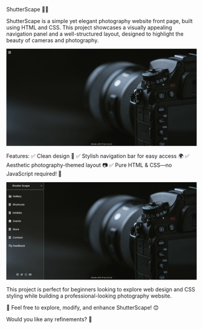 ShutterScape 📸✨

ShutterScape is a simple yet elegant photography website front page, built using HTML and CSS. This project showcases a visually appealing navigation panel and a well-structured layout, designed to highlight the beauty of cameras and photography.

![image alt](https://github.com/KunalKr27/ShutterScape/blob/bc5c5e739bc76f62c08ffde8c774bcef781a57eb/SS1.jpg)

Features:
✅ Clean design 🎨
✅ Stylish navigation bar for easy access 🌍
✅ Aesthetic photography-themed layout 📷
✅ Pure HTML & CSS—no JavaScript required! 🚀

![image alt](https://github.com/KunalKr27/ShutterScape/blob/3ab34e6c0e201780d509114e883a1b0df3e5cb8f/SS2.jpg)

This project is perfect for beginners looking to explore web design and CSS styling while building a professional-looking photography website.

🔗 Feel free to explore, modify, and enhance ShutterScape! 😊

Would you like any refinements? 🚀

